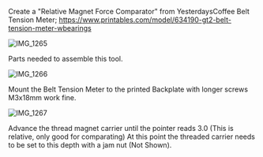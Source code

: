 Create a "Relative Magnet Force Comparator" from YesterdaysCoffee Belt Tension Meter;
https://www.printables.com/model/634190-gt2-belt-tension-meter-wbearings

![IMG_1265](https://github.com/user-attachments/assets/74fbae29-5514-4c62-a287-c1178246443d)

Parts needed to assemble this tool.

![IMG_1266](https://github.com/user-attachments/assets/fe9f9a62-2401-4587-af1d-325ef5402322)

Mount the Belt Tension Meter to the printed Backplate with longer screws M3x18mm work fine.

![IMG_1267](https://github.com/user-attachments/assets/917c4582-7395-45e2-8fe8-983bb76fda4a)

Advance the thread magnet carrier until the pointer reads 3.0 (This is relative, only good for comparating) At this point the threaded carrier needs to be set to this depth with a jam nut (Not Shown).
